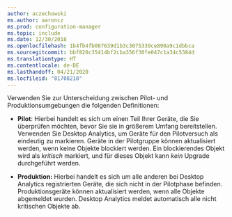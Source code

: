 ```yaml
---
author: aczechowski
ms.author: aaroncz
ms.prod: configuration-manager
ms.topic: include
ms.date: 12/30/2018
ms.openlocfilehash: 1b4fb4fb087639d1b3c3075339ce890a9c1dbbca
ms.sourcegitcommit: bbf820c35414bf2cba356f30fe047c1a34c5384d
ms.translationtype: HT
ms.contentlocale: de-DE
ms.lasthandoff: 04/21/2020
ms.locfileid: "81708218"
---
```

Verwenden Sie zur Unterscheidung zwischen Pilot- und Produktionsumgebungen die folgenden Definitionen:  

- **Pilot**: Hierbei handelt es sich um einen Teil Ihrer Geräte, die Sie überprüfen möchten, bevor Sie sie in größerem Umfang bereitstellen. Verwenden Sie Desktop Analytics, um Geräte für den Pilotversuch als eindeutig zu markieren. Geräte in der Pilotgruppe können aktualisiert werden, wenn keine Objekte blockiert werden. Ein blockierendes Objekt wird als *kritisch* markiert, und für dieses Objekt kann *kein* Upgrade durchgeführt werden.  

- **Produktion:** Hierbei handelt es sich um alle anderen bei Desktop Analytics registrierten Geräte, die sich nicht in der Pilotphase befinden. Produktionsgeräte können aktualisiert werden, wenn alle Objekte abgemeldet wurden. Desktop Analytics meldet automatisch alle nicht kritischen Objekte ab.  

